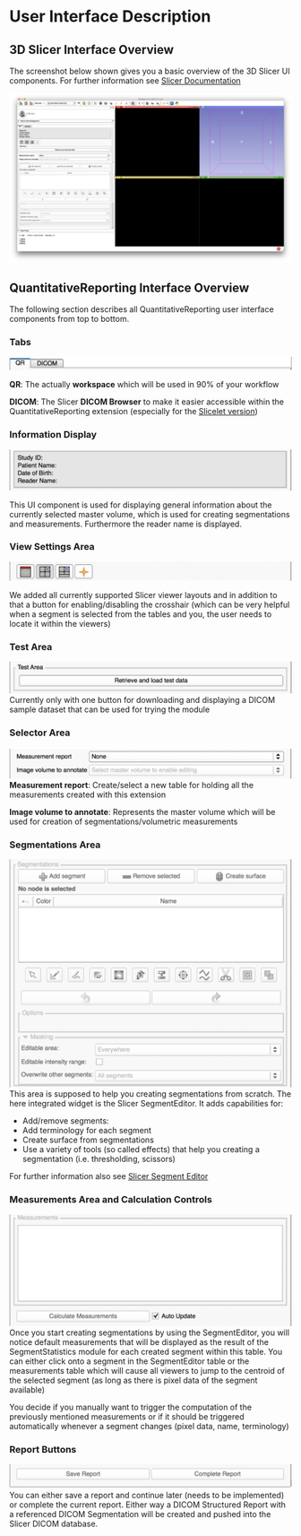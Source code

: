 # User Interface Description

## 3D Slicer Interface Overview

The screenshot below shown gives you a basic overview of the 3D Slicer UI components. For further information see [Slicer Documentation](https://www.slicer.org/wiki/Documentation/Nightly/SlicerApplication/MainApplicationGUI)

![Alt Text](screenshots/user_interface.png)

## QuantitativeReporting Interface Overview

The following section describes all QuantitativeReporting user interface components from top to bottom.

### Tabs

![](screenshots/tabs.png)

**QR**: The actually **workspace** which will be used in 90% of your workflow

**DICOM**: The Slicer **DICOM Browser** to make it easier accessible within the QuantitativeReporting extension \(especially for the [Slicelet version](slicelet.md))

### Information Display

![](screenshots/watchbox.png)

This UI component is used for displaying general information about the currently selected master volume, which is used for creating segmentations and measurements. Furthermore the reader name is displayed.

### View Settings Area

![](screenshots/viewSettings.png)

We added all currently supported Slicer viewer layouts and in addition to that a button for enabling/disabling the crosshair \(which can be very helpful when a segment is selected from the tables and you, the user needs to locate it within the viewers\)

### Test Area
![](screenshots/testarea.png)
Currently only with one button for downloading and displaying a DICOM sample dataset that can be used for trying the module

### Selector Area
![](screenshots/inputSelectors.png)
   **Measurement report**: Create/select a new table for holding all the measurements created with this extension
   
   **Image volume to annotate**: Represents the master volume which will be used for creation of segmentations/volumetric measurements

### Segmentations Area
![](screenshots/segmentationsArea.png)
This area is supposed to help you creating segmentations from scratch. The here integrated widget is the Slicer SegmentEditor. It adds capabilities for:
   * Add/remove segments:  
   * Add terminology for each segment  
   * Create surface from segmentations  
   * Use a variety of tools \(so called effects\) that help you creating a segmentation \(i.e. thresholding, scissors\)  

   For further information also see [Slicer Segment Editor](https://www.slicer.org/wiki/Documentation/Nightly/Modules/SegmentEditor)

###  Measurements Area and Calculation Controls
![](screenshots/measurementsArea.png)
Once you start creating segmentations by using the SegmentEditor, you will notice default measurements that will be displayed as the result of the SegmentStatistics module for each created segment within this table. You can either click onto a segment in the SegmentEditor table or the measurements table which will cause all viewers to jump to the centroid of the selected segment \(as long as there is pixel data of the segment available\)

   You decide if you manually want to trigger the computation of the previously mentioned measurements or if it should be triggered automatically whenever a segment changes \(pixel data, name, terminology\)

###  Report Buttons 
![](screenshots/reportButtons.png)
You can either save a report and continue later \(needs to be implemented\) or complete the current report. Either way a DICOM Structured Report with a referenced DICOM Segmentation will be created and pushed into the Slicer DICOM database.
